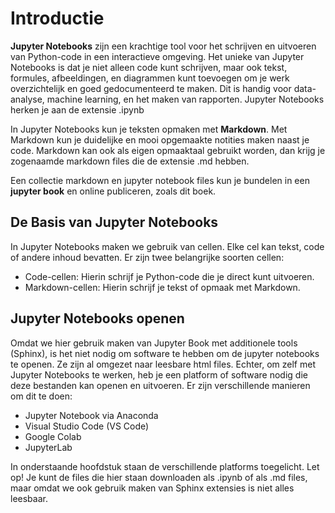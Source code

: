 # Introductie

**Jupyter Notebooks** zijn een krachtige tool voor het schrijven en uitvoeren van Python-code in een interactieve omgeving. Het unieke van Jupyter Notebooks is dat je niet alleen code kunt schrijven, maar ook tekst, formules, afbeeldingen, en diagrammen kunt toevoegen om je werk overzichtelijk en goed gedocumenteerd te maken. Dit is handig voor data-analyse, machine learning, en het maken van rapporten. Jupyter Notebooks herken je aan de extensie .ipynb

In Jupyter Notebooks kun je teksten opmaken met **Markdown**. Met Markdown kun je duidelijke en mooi opgemaakte notities maken naast je code. Markdown kan ook als eigen opmaaktaal gebruikt worden, dan krijg je zogenaamde markdown files die de extensie .md hebben. 

Een collectie markdown en jupyter notebook files kun je bundelen in een **jupyter book** en online publiceren, zoals dit boek.

## De Basis van Jupyter Notebooks
In Jupyter Notebooks maken we gebruik van cellen. Elke cel kan tekst, code of andere inhoud bevatten. Er zijn twee belangrijke soorten cellen:
- Code-cellen: Hierin schrijf je Python-code die je direct kunt uitvoeren.
- Markdown-cellen: Hierin schrijf je tekst of opmaak met Markdown.

## Jupyter Notebooks openen
Omdat we hier gebruik maken van Jupyter Book met additionele tools (Sphinx), is het niet nodig om software te hebben om de jupyter notebooks te openen. Ze zijn al omgezet naar leesbare html files. Echter, om zelf met Jupyter Notebooks te werken, heb je een platform of software nodig die deze bestanden kan openen en uitvoeren. Er zijn verschillende manieren om dit te doen:

- Jupyter Notebook via Anaconda
- Visual Studio Code (VS Code)
- Google Colab
- JupyterLab

In onderstaande hoofdstuk staan de verschillende platforms toegelicht. Let op! Je kunt de files die hier staan downloaden als .ipynb of als .md files, maar omdat we ook gebruik maken van Sphinx extensies is niet alles leesbaar. 